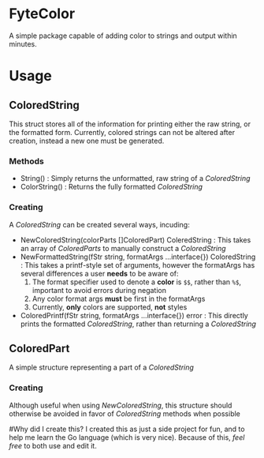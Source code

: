 # FyteColor
A simple package capable of adding color to strings and output within minutes.

# Usage
## ColoredString
This struct stores all of the information for printing either the raw string, or the formatted form. Currently, colored strings can not be altered after creation, instead a new one must be generated.
### Methods
  * String() : Simply returns the unformatted, raw string of a _ColoredString_
  * ColorString() : Returns the fully formatted _ColoredString_

### Creating
A _ColoredString_ can be created several ways, incuding:
  * NewColoredString(colorParts []ColoredPart) ColeredString : This takes an array of _ColoredParts_ to manually construct a _ColoredString_
  * NewFormattedString(fStr string, formatArgs ...interface{}) ColoredString : This takes a printf-style set of arguments, however the formatArgs has several differences a user __needs__ to be aware of:
    1. The format specifier used to denote a __color__ is `$$`, rather than `%$`, important to avoid errors during negation
    2. Any color format args __must__ be first in the formatArgs
    3. Currently, __only__ colors are supported, __not__ styles
  * ColoredPrintf(fStr string, formatArgs ...interface{}) error : This directly prints the formatted _ColoredString_, rather than returning a _ColoredString_

## ColoredPart
A simple structure representing a part of a _ColoredString_
### Creating
Although useful when using _NewColoredString_, this structure should otherwise be avoided in favor of _ColoredString_ methods when possible

#Why did I create this?
I created this as just a side project for fun, and to help me learn the Go language (which is very nice). Because of this, _feel free_ to both use and edit it.

